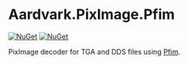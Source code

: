 # Aardvark.PixImage.Pfim

[![NuGet](https://badgen.net/nuget/v/Aardvark.PixImage.Pfim)](https://www.nuget.org/packages/Aardvark.PixImage.Pfim/)
[![NuGet](https://badgen.net/nuget/dt/Aardvark.PixImage.Pfim)](https://www.nuget.org/packages/Aardvark.PixImage.Pfim/)

PixImage decoder for TGA and DDS files using [Pfim](https://github.com/nickbabcock/Pfim).
